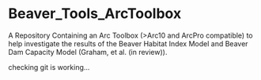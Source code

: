 # Beaver_Tools_ArcToolbox
A Repository Containing an Arc Toolbox (>Arc10 and ArcPro compatible) to help investigate the results of the Beaver Habitat Index Model and Beaver Dam Capacity Model (Graham, et al. (in review)).

checking git is working...